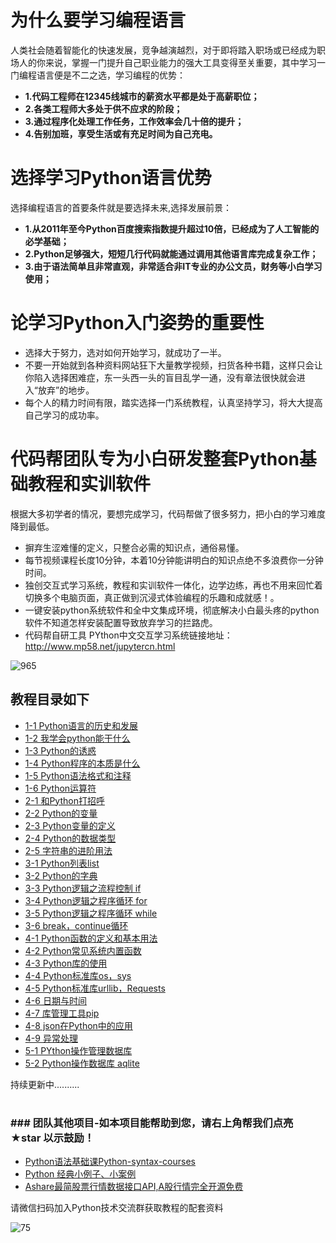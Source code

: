 # 为什么要学习编程语言
人类社会随着智能化的快速发展，竞争越演越烈，对于即将踏入职场或已经成为职场人的你来说，掌握一门提升自己职业能力的强大工具变得至关重要，其中学习一门编程语言便是不二之选，学习编程的优势：
- **1.代码工程师在12345线城市的薪资水平都是处于高薪职位；**
- **2.各类工程师大多处于供不应求的阶段；**
- **3.通过程序化处理工作任务，工作效率会几十倍的提升；**
- **4.告别加班，享受生活或有充足时间为自己充电。**

# 选择学习Python语言优势
选择编程语言的首要条件就是要选择未来,选择发展前景：
- **1.从2011年至今Python百度搜索指数提升超过10倍，已经成为了人工智能的必学基础；**
- **2.Python足够强大，短短几行代码就能通过调用其他语言库完成复杂工作；**
- **3.由于语法简单且非常直观，非常适合非IT专业的办公文员，财务等小白学习使用；**

# 论学习Python入门姿势的重要性
- 选择大于努力，选对如何开始学习，就成功了一半。
- 不要一开始就到各种资料网站狂下大量教学视频，扫货各种书籍，这样只会让你陷入选择困难症，东一头西一头的盲目乱学一通，没有章法很快就会进入“放弃”的地步。
- 每个人的精力时间有限，踏实选择一门系统教程，认真坚持学习，将大大提高自己学习的成功率。

# 代码帮团队专为小白研发整套Python基础教程和实训软件
根据大多初学者的情况，要想完成学习，代码帮做了很多努力，把小白的学习难度降到最低。
- 摒弃生涩难懂的定义，只整合必需的知识点，通俗易懂。
- 每节视频课程长度10分钟，本着10分钟能讲明白的知识点绝不多浪费你一分钟时间。
- 独创交互式学习系统，教程和实训软件一体化，边学边练，再也不用来回忙着切换多个电脑页面，真正做到沉浸式体验编程的乐趣和成就感！。
- 一键安装python系统软件和全中文集成环境，彻底解决小白最头疼的python软件不知道怎样安装配置导致放弃学习的拦路虎。
- 代码帮自研工具  PYthon中文交互学习系统链接地址：http://www.mp58.net/jupytercn.html

![965](https://user-images.githubusercontent.com/103555341/163788209-479de33e-31ca-4595-b962-923c5d72a37e.jpg)



## 教程目录如下
- [1-1 Python语言的历史和发展](https://github.com/CodeBang06/Pythoncoder/blob/main/kc/kc11.md)
- [1-2 我学会python能干什么](https://github.com/CodeBang06/Pythoncoder/blob/main/kc/kc12.md)
- [1-3 Python的诱惑](https://github.com/CodeBang06/Pythoncoder/blob/main/kc/kc13.md)
- [1-4 Python程序的本质是什么](https://github.com/CodeBang06/Pythoncoder/blob/main/kc/kc14.md)
- [1-5 Python语法格式和注释](https://github.com/CodeBang06/Pythoncoder/blob/main/kc/kc15.md)
- [1-6 Python运算符](https://github.com/CodeBang06/Pythoncoder/blob/main/kc/kc16.md)
- [2-1 和Python打招呼](https://github.com/CodeBang06/Pythoncoder/blob/main/kc/kc21.md)
- [2-2 Python的变量](https://github.com/CodeBang06/Pythoncoder/blob/main/kc/kc22.md)
- [2-3 Python变量的定义](https://github.com/CodeBang06/Pythoncoder/blob/main/kc/kc23.md)
- [2-4 Python的数据类型](https://github.com/CodeBang06/Pythoncoder/blob/main/kc/kc24.md)
- [2-5 字符串的进阶用法](https://github.com/CodeBang06/Pythoncoder/blob/main/kc/kc25.md)
- [3-1 Python列表list](https://github.com/CodeBang06/Pythoncoder/blob/main/kc/kc31.md)
- [3-2 Python的字典](https://github.com/CodeBang06/Pythoncoder/blob/main/kc/kc32.md)
- [3-3 Python逻辑之流程控制 if](https://github.com/CodeBang06/Pythoncoder/blob/main/kc/kc33.md)
- [3-4 Python逻辑之程序循环 for](https://github.com/CodeBang06/Pythoncoder/blob/main/kc/kc34.md)
- [3-5 Python逻辑之程序循环 while](https://github.com/CodeBang06/Pythoncoder/blob/main/kc/kc35.md)
- [3-6 break，continue循环](https://github.com/CodeBang06/Pythoncoder/blob/main/kc/kc36.md)
- [4-1 Python函数的定义和基本用法](https://github.com/CodeBang06/Pythoncoder/blob/main/kc/kc41.md)
- [4-2 Python常见系统内置函数](https://github.com/CodeBang06/Pythoncoder/blob/main/kc/kc42.md)
- [4-3 Python库的使用](https://github.com/CodeBang06/Pythoncoder/blob/main/kc/kc43.md)
- [4-4 Python标准库os，sys](https://github.com/CodeBang06/Pythoncoder/blob/main/kc/kc44.md)
- [4-5 Python标准库urllib，Requests](https://github.com/CodeBang06/Pythoncoder/blob/main/kc/kc45.md)
- [4-6 日期与时间](https://github.com/CodeBang06/Pythoncoder/blob/main/kc/kc46.md)
- [4-7 库管理工具pip](https://github.com/CodeBang06/Pythoncoder/blob/main/kc/kc47.md)
- [4-8 json在Python中的应用](https://github.com/CodeBang06/Pythoncoder/blob/main/kc/kc48.md)
- [4-9 异常处理](https://github.com/CodeBang06/Pythoncoder/blob/main/kc/kc49.md)
- [5-1 PYthon操作管理数据库](https://github.com/CodeBang06/Pythoncoder/blob/main/kc/kc51.md)
- [5-2 Python操作数据库 aqlite](https://github.com/CodeBang06/Pythoncoder/blob/main/kc/kc52.md)

持续更新中..........
#
### ### 团队其他项目-如本项目能帮助到您，请右上角帮我们点亮 ★star 以示鼓励！
- [Python语法基础课Python-syntax-courses](https://github.com/CodeBang06/Python-syntax-courses)
- [Python 经典小例子、小案例](https://github.com/CodeBang06/python-examples/blob/master/README.md)
- [Ashare最简股票行情数据接口API,A股行情完全开源免费](https://github.com/CodeBang06/Ashare)

请微信扫码加入Python技术交流群获取教程的配套资料

![75](https://user-images.githubusercontent.com/103555341/163770456-42dbd01a-60c2-48f4-9321-04849ac35436.jpg)



